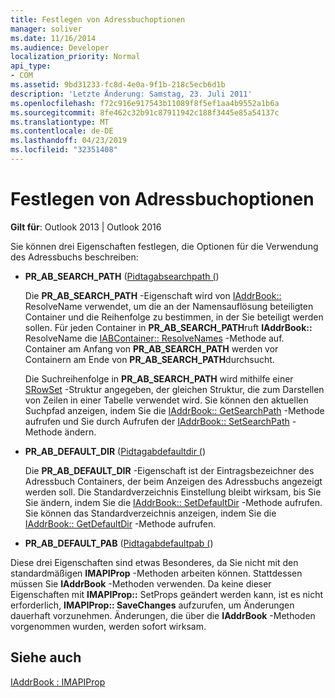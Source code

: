 ```yaml
---
title: Festlegen von Adressbuchoptionen
manager: soliver
ms.date: 11/16/2014
ms.audience: Developer
localization_priority: Normal
api_type:
- COM
ms.assetid: 9bd31233-fc8d-4e0a-9f1b-218c5ecb6d1b
description: 'Letzte Änderung: Samstag, 23. Juli 2011'
ms.openlocfilehash: f72c916e917543b11089f8f5ef1aa4b9552a1b6a
ms.sourcegitcommit: 8fe462c32b91c87911942c188f3445e85a54137c
ms.translationtype: MT
ms.contentlocale: de-DE
ms.lasthandoff: 04/23/2019
ms.locfileid: "32351408"
---
```

# <a name="setting-address-book-options"></a>Festlegen von Adressbuchoptionen

  
  
**Gilt für**: Outlook 2013 | Outlook 2016 
  
Sie können drei Eigenschaften festlegen, die Optionen für die Verwendung des Adressbuchs beschreiben:
  
- **PR_AB_SEARCH_PATH** ([Pidtagabsearchpath (](pidtagabsearchpath-canonical-property.md))
    
    Die **PR_AB_SEARCH_PATH** -Eigenschaft wird von [IAddrBook::](iaddrbook-resolvename.md) ResolveName verwendet, um die an der Namensauflösung beteiligten Container und die Reihenfolge zu bestimmen, in der Sie beteiligt werden sollen. Für jeden Container in **PR_AB_SEARCH_PATH**ruft **IAddrBook::** ResolveName die [IABContainer:: ResolveNames](iabcontainer-resolvenames.md) -Methode auf. Container am Anfang von **PR_AB_SEARCH_PATH** werden vor Containern am Ende von **PR_AB_SEARCH_PATH**durchsucht. 
    
    Die Suchreihenfolge in **PR_AB_SEARCH_PATH** wird mithilfe einer [SRowSet](srowset.md) -Struktur angegeben, der gleichen Struktur, die zum Darstellen von Zeilen in einer Tabelle verwendet wird. Sie können den aktuellen Suchpfad anzeigen, indem Sie die [IAddrBook:: GetSearchPath](iaddrbook-getsearchpath.md) -Methode aufrufen und Sie durch Aufrufen der [IAddrBook:: SetSearchPath](iaddrbook-setsearchpath.md) -Methode ändern. 
    
- **PR_AB_DEFAULT_DIR** ([Pidtagabdefaultdir (](pidtagabdefaultdir-canonical-property.md))
    
    Die **PR_AB_DEFAULT_DIR** -Eigenschaft ist der Eintragsbezeichner des Adressbuch Containers, der beim Anzeigen des Adressbuchs angezeigt werden soll. Die Standardverzeichnis Einstellung bleibt wirksam, bis Sie Sie ändern, indem Sie die [IAddrBook:: SetDefaultDir](iaddrbook-setdefaultdir.md) -Methode aufrufen. Sie können das Standardverzeichnis anzeigen, indem Sie die [IAddrBook:: GetDefaultDir](iaddrbook-getdefaultdir.md) -Methode aufrufen. 
    
- **PR_AB_DEFAULT_PAB** ([Pidtagabdefaultpab (](pidtagabdefaultpab-canonical-property.md))
    
Diese drei Eigenschaften sind etwas Besonderes, da Sie nicht mit den standardmäßigen **IMAPIProp** -Methoden arbeiten können. Stattdessen müssen Sie **IAddrBook** -Methoden verwenden. Da keine dieser Eigenschaften mit **IMAPIProp::** SetProps geändert werden kann, ist es nicht erforderlich, **IMAPIProp:: SaveChanges** aufzurufen, um Änderungen dauerhaft vorzunehmen. Änderungen, die über die **IAddrBook** -Methoden vorgenommen wurden, werden sofort wirksam. 
  
## <a name="see-also"></a>Siehe auch



[IAddrBook : IMAPIProp](iaddrbookimapiprop.md)

